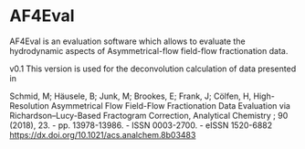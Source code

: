 # AF4Eval
AF4Eval is an evaluation software which allows to evaluate the hydrodynamic aspects of Asymmetrical-flow field-flow fractionation data.

v0.1 This version is used for the deconvolution calculation of data presented in

Schmid, M; Häusele, B; Junk, M; Brookes, E; Frank, J; Cölfen, H, 
High-Resolution Asymmetrical Flow Field-Flow Fractionation Data Evaluation via Richardson–Lucy-Based Fractogram Correction, Analytical Chemistry ; 90 (2018), 23. - pp. 13978-13986. - ISSN 0003-2700. - eISSN 1520-6882
https://dx.doi.org/10.1021/acs.analchem.8b03483
